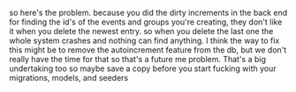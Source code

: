 so here's the problem. because you did the dirty increments in the back end for finding the id's of the events and groups you're creating, they don't like it when you delete the newest entry. so when you delete the last one the whole system crashes and nothing can find anything. I think the way to fix this might be to remove the autoincrement feature from the db, but we don't really have the time for that so that's a future me problem. That's a big undertaking too so maybe save a copy before you start fucking with your migrations, models, and seeders
